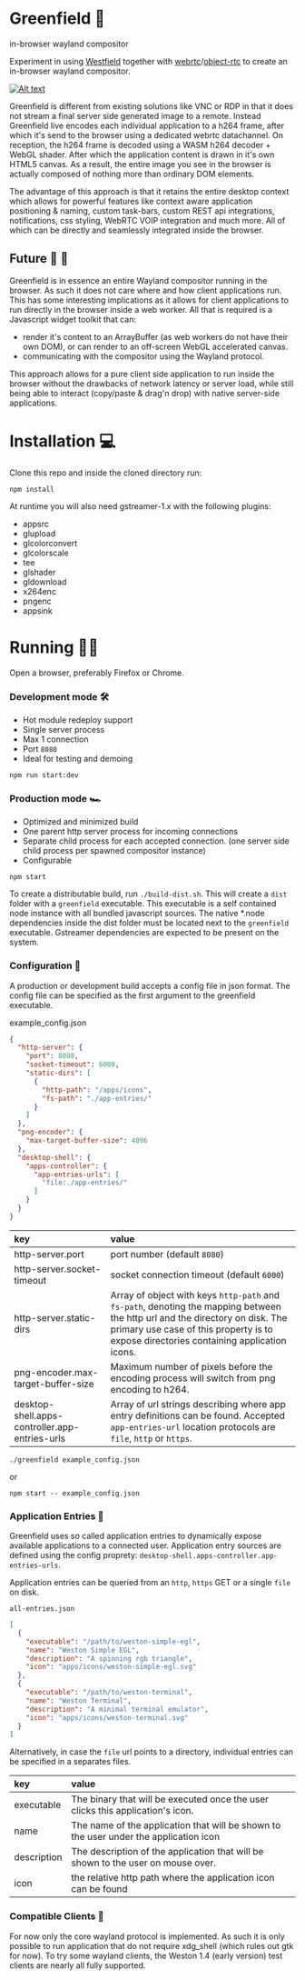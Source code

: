 # Greenfield :seedling:
in-browser wayland compositor

Experiment in using [Westfield](https://github.com/udevbe/westfield) together with [webrtc](https://webrtc.org/faq/#what-is-webrtc)/[object-rtc](https://ortc.org/) to create an in-browser wayland compositor.

[![Alt text](https://img.youtube.com/vi/2lyihdFK7EE/0.jpg)](https://www.youtube.com/watch?v=2lyihdFK7EE)

Greenfield is different from existing solutions like VNC or RDP in that it does not stream a final server side generated image to a remote.
Instead Greenfield live encodes each individual application to a h264 frame, after which it's send to the browser using a dedicated webrtc datachannel. 
On reception, the h264 frame is decoded using a WASM h264 decoder + WebGL shader. After which the application content
is drawn in it's own HTML5 canvas. As a result, the entire image you see in the browser is actually composed of nothing more than ordinary DOM elements. 

The advantage of this approach is that it retains the entire desktop context which allows for powerful features like 
context aware application positioning & naming, custom task-bars, custom REST api integrations, notifications, css styling, WebRTC VOIP integration and 
much more. All of which can be directly and seamlessly integrated inside the browser.

## Future :unicorn: :rainbow:

Greenfield is in essence an entire Wayland compositor running in the browser. As such it does not care where and how
client applications run. This has some interesting implications as it allows for client applications to run directly in the browser inside a web 
worker. All that is required is a Javascript widget toolkit that can:
 - render it's content to an ArrayBuffer (as web workers do not have their own DOM), or can render to an off-screen WebGL accelerated canvas.
 - communicating with the compositor using the Wayland protocol.
 
This approach allows for a pure client side application to run inside the browser without the drawbacks of network latency or server load,
while still being able to interact (copy/paste & drag'n drop) with native server-side applications.

Installation :computer:
============

Clone this repo and inside the cloned directory run:

`npm install`

At runtime you will also need gstreamer-1.x with the following plugins:
- appsrc
- glupload
- glcolorconvert
- glcolorscale
- tee
- glshader
- gldownload
- x264enc
- pngenc
- appsink

Running :running_man:
=======

Open a browser, preferably Firefox or Chrome.

### Development mode :hammer_and_wrench:
- Hot module redeploy support
- Single server process
- Max 1 connection
- Port `8080`
- Ideal for testing and demoing

`npm run start:dev`

### Production mode :racing_car:
 - Optimized and minimized build
 - One parent http server process for incoming connections
 - Separate child process for each accepted connection. (one server side child process per spawned compositor instance)
 - Configurable

`npm start` 

To create a distributable build, run `./build-dist.sh`. This will create a `dist` folder with a `greenfield` executable.
This executable is a self contained node instance with all bundled javascript sources. The native *.node dependencies 
inside the dist folder must be located next to the `greenfield` executable. Gstreamer dependencies are expected to be
present on the system.


### Configuration :scroll:
A production or development build accepts a config file in json format. The config file can be specified as the first argument to the greenfield
executable.


example_config.json
```json
{
  "http-server": {
    "port": 8080,
    "socket-timeout": 6000,
    "static-dirs": [
      {
        "http-path": "/apps/icons",
        "fs-path": "./app-entries/"
      }
    ]
  },
  "png-encoder": {
    "max-target-buffer-size": 4096
  },
  "desktop-shell": {
    "apps-controller": {
      "app-entries-urls": [
        "file:./app-entries/"
      ]
    }
  }
}
```

key |value
:----|:----
http-server.port|port number (default `8080`)
http-server.socket-timeout| socket connection timeout (default `6000`)
http-server.static-dirs|Array of object with keys `http-path` and `fs-path`, denoting the mapping between the http url and the directory on disk. The primary use case of this property is to expose directories containing application icons.
png-encoder.max-target-buffer-size| Maximum number of pixels before the encoding process will switch from png encoding to h264.
desktop-shell.apps-controller.app-entries-urls| Array of url strings describing where app entry definitions can be found. Accepted `app-entries-url` location protocols are `file`, `http` or `https`.

`./greenfield example_config.json` 

or

`npm start -- example_config.json`

### Application Entries :rocket:
Greenfield uses so called application entries to dynamically expose available applications to a connected user. Application entry sources are defined using
the config proprety: `desktop-shell.apps-controller.app-entries-urls`.

Application entries can be queried from an `http`, `https` GET or a single `file` on disk.

`all-entries.json`
```json
[
  {
    "executable": "/path/to/weston-simple-egl",
    "name": "Weston Simple EGL",
    "description": "A spinning rgb triangle",
    "icon": "apps/icons/weston-simple-egl.svg"
  },
  {
    "executable": "/path/to/weston-terminal",
    "name": "Weston Terminal",
    "description": "A minimal terminal emulator",
    "icon": "apps/icons/weston-terminal.svg"
  }
]
```

Alternatively, in case the `file` url points to a directory, individual entries can be specified in a separates files.

key |value
:----|:----
executable|The binary that will be executed once the user clicks this application's icon.
name|The name of the application that will be shown to the user under the application icon
description|The description of the application that will be shown to the user on mouse over.
icon|the relative http path where the application icon can be found


### Compatible Clients :butterfly:
For now only the core wayland protocol is implemented. As such it is only possible to run application that do not require xdg_shell (which rules out gtk for now).
To try some wayland clients, the Weston 1.4 (early version) test clients are nearly all fully supported.

